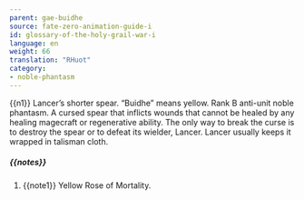 ```yaml
---
parent: gae-buidhe
source: fate-zero-animation-guide-i
id: glossary-of-the-holy-grail-war-i
language: en
weight: 66
translation: "RHuot"
category:
- noble-phantasm
---
```


{{n1}}
Lancer’s shorter spear. “Buidhe” means yellow. Rank B anti-unit noble phantasm. A cursed spear that inflicts wounds that cannot be healed by any healing magecraft or regenerative ability. The only way to break the curse is to destroy the spear or to defeat its wielder, Lancer. Lancer usually keeps it wrapped in talisman cloth.

##### {{notes}}

1. {{note1}} Yellow Rose of Mortality.
